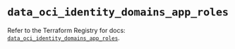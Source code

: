 # `data_oci_identity_domains_app_roles`

Refer to the Terraform Registry for docs: [`data_oci_identity_domains_app_roles`](https://registry.terraform.io/providers/oracle/oci/7.19.0/docs/data-sources/identity_domains_app_roles).
